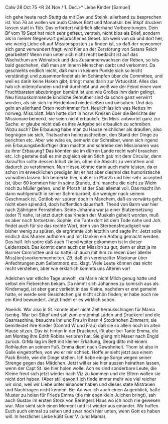  Calw 28 Oct 75
 <R 24 Nov / 1. Dec.>*
Liebe Kinder [Samuel]

Ich gehe heute nach Stuttg da mit Dav und Steink. allerhand zu besprechen ist. Von 76 an wollen wir auch Calwer Blatt und Monatsbl. bei Stkpf drucken lassen statt in Tüb. Das erfordert natürlich allerhand Vorbereitungen. 
Dein Bf vom 19 Sept hat mich sehr gefreut, versteh, nicht blos als Brief, sondern als in meiner Gegenwart gesprochenes Gebet. Ich weiß von da und dort her, wie wenig Liebe oft auf Missionsposten zu finden ist, so daß der newcomer sich ganz verwundert fragt: wird hier an der Zerstörung von Satans Reich gearbeitet? Wenn man unter sich nicht recht bedacht ist auf das Wachsthum am Weinstock und das Zusammenwachsen der Reben, so ists bald geschehen, daß man am innern Menschen darbt und verkommt. Da geschiehts endlich leicht, daß man in keinem Punkte sich so leicht verständigt und zusammenfindet als im Schimpfen über die Committee, und weil es darin keine Haken gibt, bringt mans darin zur Virtuosität. Alles das hab ich mitempfunden und mit durchlebt und weiß wie der Feind einen vom Fruchtbarsten abzubringen bemüht ist und wie Großes ihm darin gelingt. Neu hinauskommende kindliche Gemüther sind da schon ganz verwirrt worden, als sie sich im Heidenland niederließen und umsahen. Und das geht an allerhand Orten noch immer fort. 
Neulich las ich was Nettes im norweg. Miss.blatt. Man hatte dort in norw. Kreisen über die Berichte der Missionare bemerkt, sie seien nicht erbaulich. Ein Miss. antwortet ganz zur Sache: er glaube nicht daß es ihre Aufgabe sei erbaulich zu schreiben. Wozu auch? Die Erbauung habe man zu Hause reichlicher als draußen, also begnügen sie sich, Thatsachen heimzuschreiben, den Stand der Dinge zu berichten etc. Aber wie wäre es, bemerkt der Schreiber, wenn sich irgend ein Erbauungsbedürftiger dran machte und schriebe den Missionaren was zu ihrer Erbauung? Das könnten sie im dürren Lande recht wohl brauchen etc. Ich gestehe daß es mir zugleich einen Stich gab mit dem Circular, denn daraufhin sollte dessen Inhalt zielen, ohne die Absicht zu verrathen und dadurch zu verstimmen. Nun Hesse könnte darin auch mehr leisten, da er schon im erwecklichen predigen ist; er hat aber diesmal das humoristische vorwalten lassen. Ich bemerke hier, daß er in Pforzh und hier sehr accepted ist, über 60 kommen hier in seine Stunde, d.h. manche die nicht zu Widm noch zu Müller gehen, und in Pforzh ist der Saal allemal voll. Das macht ihn dann wohlgemuth in seiner Schreibarbeit, die weniger nach seinem Geschmack ist. Gottlob wir spüren doch in Manchem, daß es vorwärts geht, nicht eben splendid, doch hoffentlich dauerhaft. 
Theod von Barm war hier nach 2jährigem Fernstehen. Seine Johanna war ja einer Blutzersetzung (oder ?) nahe, ist jetzt durch das Kneten der Muskeln geheilt worden, muß es aber noch fortsetzen. Sophie, die Tante dort ist dem Tode nahe und Joh. findet auch für sie das rechte Wort, denn von Sterbensfreudigkeit war bisher wenig zu spüren, da ergrimmte Joh letzthin und sagte ihr: Jetzt solle endlich das Murren aufhören und mit Danken ein Anfang gemacht werden. Das half. Ich spüre daß auch Theod weiter gekommen ist in dieser Leidenszeit. Das kommt dann auch der Mission zu gut, denn er sitzt ja im Barmer Committee und so hatte ich auch mit ihm zu reden über allerlei Miss[ion]svorkommenheiten. ZB. daß ein vereinzelter Missionar über Anfechtungen zum Selbstmord etc. klagt. Viele Leute können das nicht recht verstehen, aber wie erklärlich kommts uns Älteren vor!

Adelchen war etliche Tage unwohl, da Marie nicht Milch genug hatte und selbst ein Fieberchen bekam. Da nimmt sich Johannes zu komisch aus als Kindsmagd, ist aber ganz verliebt in das Kleine, nachdem er erst gemeint hatte, er werde sein Gesichtchen gar nicht schön finden; er habe noch nie ein Kind bewundert. Jetzt findet er es wirklich schön.

Abends. War also in St. konnte aber nicht Zeit herausschlagen für Mama Isenbg. War bei Stkpf und sah zum erstenmal Laden und Druckerei und die Gasmaschine, besuchte ihn und Frau in ihren 4 Stockhohen Zimmern; sie bemitleidet ihre Kinder (Conrad W und Frau) daß sie so allein noch im alten Hause sitzen. Dav ist hinten in der Druckerei, ißt aber bei Tante Emma, die am Montag ihre Edith Robins verloren hat. Sie gieng mit Maser nach Engld zurück. GrMa lag im Bett mit kleiner Erkältung, Georg ditto mit einem Rothlaufen an seinem Fuß. Emma dient nach Gewohnheit. Thom ist also in Galle eingetroffen, von wo er mir schrieb. Hoffe er sieht jetzt aus einem Pack Briefe, wie die Dinge stehen. Ich habe einige Sorge wegen seiner Strenge gegen das Mädchen. Jetzt will er sie hier aussen heirathen lassen, wenn der Capt St. sie hier holen wolle. Ach es sind sonderbare Leute, die Kleine freut sich jetzt wieder nach Viz zu kommen und die Eltern wollen sie nicht dort haben. (Aber still davon!) Ich finde immer mehr wie viel reicher wir sind, weil wir Liebe unter einander haben und dieses stete Mistrauen und Nachtragen nicht kennen. Bei Ad war ich auch einen Augenblick, hatte Muster zu holen für Frieds Emma (die mir eben klein Julchen bringt), sah auch Gustav im ersten Stock von Beringers Haus wo ich noch nie gewesen war. Man sieht sich einen Moment und ist wieder aus einander. Wir hoffen Euch auch einmal zu sehen und zwar noch hier unten, wenn Gott es haben will. In herzlicher Liebe küßt
 Euer V. (und Mama).
